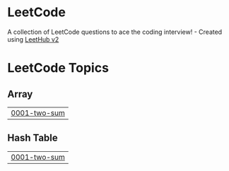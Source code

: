 # LeetCode
A collection of LeetCode questions to ace the coding interview! - Created using [LeetHub v2](https://github.com/arunbhardwaj/LeetHub-2.0)

<!---LeetCode Topics Start-->
# LeetCode Topics
## Array
|  |
| ------- |
| [0001-two-sum](https://github.com/jae-works/LeetCode/tree/master/0001-two-sum) |
## Hash Table
|  |
| ------- |
| [0001-two-sum](https://github.com/jae-works/LeetCode/tree/master/0001-two-sum) |
<!---LeetCode Topics End-->